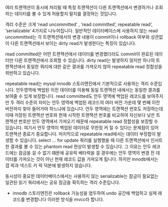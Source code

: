 여러 트랜잭션이 동시에 처리될 때 특정 트랜잭션이 다른 트랜잭션에서 변경하거나 조회하는 데이터를 볼 수 있게 허용할지 말지를 결정하는 것입니다.

격리 수준은 크게 ‘read uncommitted’ , ‘read committed’, repeatable read’, ‘serializable’ 4가지로 나누어집니다.
일반적인 데이터베이스에 사용하지 않는 read uncommitted는 각 트랜잭션에서의 변경 내용이 commit이나 rollback 여부와 상관없이 다른 트랜잭션에서 보이는 dirty read가 발생한다는 특징이 있습니다.

read committed은 어떤 트랜잭션에서 데이터를 변경했더라도 commit이 완료된 데이터만 다른 트랜잭션에서 조회할 수 있습니다. dirty read는 발생하지 않지만 하나의 트랜잭션에서 동일한 쿼리에 대한 같은 결과를 가져오지 않아 repeatable read 정합성을 위반하고 있습니다.

repeatable read는 mysql innodb 스토리엔진에서 기본적으로 사용하는 격리 수준입니다. 언두영역에 백업된 이전 데이터를 이용해 동일 트랜잭션 내에서는 동일한 결과를 보여줄 수 있게 보장합니다.
read committed도 언두 영역에 백업된 레코드를 보여주지만 두 격리 수준의 차이는 언두 영역에 백업된 레코드의 여러 버전 가운데 몇 번째 이전 버전까지 찾아 들어가야 하느냐에 있습니다. 언두 영역에는 트랜잭션 번호도 저장하는데 이때 저장된 트랜잭션 번호와 현재 시작한 트랜잭션 번호를 비교하여 자신보다 낮은 트랜잭션 번호만 언두 영역에서 가져오기 때문에 repeatable read 정합성을 보장할 수 있습니다. 여기서 언두 영역이 백업된 데이터로 무한정 커 질 수 있다는 문제점이 있어 트랜잭션 종료가 중요합니다.
마지막으로 repeatable read에서는 데이터 부정합이 발생할 수 있습니다. select … for update 쿼리를 실행했을 때 다른 트랜잭션에서 인서트한 결과를 볼 수 있는 phantom read 현상이 발생할 수 있습니다. 그 이유는 언두 레코드에는 잠금을 걸 수 없기 떄문에 공유락 베타락을 걸 경우에는 언두 영역의 변경 전 데이터를 가져오는 것이 아닌 현재 레코드 값을 가져오게 됩니다. 하지만 innodb에서는 갭 락과 넥스트 키 락 덕분에 발생하지 않습니다.

동시성이 중요한 데이터베이스에서는 사용하지 않는 serializable는 잠금이 필요없는 일관된 읽기 쿼리에서는 공유 잠금을 획득하는 격리 수준입니다.

* innodb 스토리엔진은 rollback 가능성을 염두하여 undo 공간에 백업하고 실제 레코드를 변경합니다 이러한 방식을 mvcc라 합니다.

